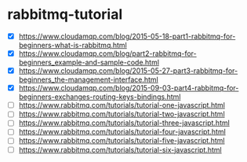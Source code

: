 # rabbitmq-tutorial

- [x] https://www.cloudamqp.com/blog/2015-05-18-part1-rabbitmq-for-beginners-what-is-rabbitmq.html
- [x] https://www.cloudamqp.com/blog/part2-rabbitmq-for-beginners_example-and-sample-code.html
- [x] https://www.cloudamqp.com/blog/2015-05-27-part3-rabbitmq-for-beginners_the-management-interface.html
- [x] https://www.cloudamqp.com/blog/2015-09-03-part4-rabbitmq-for-beginners-exchanges-routing-keys-bindings.html
- [ ] https://www.rabbitmq.com/tutorials/tutorial-one-javascript.html
- [ ] https://www.rabbitmq.com/tutorials/tutorial-two-javascript.html
- [ ] https://www.rabbitmq.com/tutorials/tutorial-three-javascript.html
- [ ] https://www.rabbitmq.com/tutorials/tutorial-four-javascript.html
- [ ] https://www.rabbitmq.com/tutorials/tutorial-five-javascript.html
- [ ] https://www.rabbitmq.com/tutorials/tutorial-six-javascript.html
